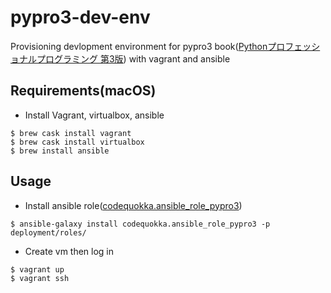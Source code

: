 pypro3-dev-env
==============

Provisioning devlopment environment for pypro3 book([Pythonプロフェッショナルプログラミング 第3版][1])
with vagrant and ansible

Requirements(macOS)
------------
- Install Vagrant, virtualbox, ansible
```console
$ brew cask install vagrant
$ brew cask install virtualbox
$ brew install ansible
```

Usage
------------
- Install ansible role([codequokka.ansible_role_pypro3][2])
```console
$ ansible-galaxy install codequokka.ansible_role_pypro3 -p deployment/roles/
```
- Create vm then log in
```console
$ vagrant up
$ vagrant ssh
```

[1]:https://www.amazon.co.jp/Python%E3%83%97%E3%83%AD%E3%83%95%E3%82%A7%E3%83%83%E3%82%B7%E3%83%A7%E3%83%8A%E3%83%AB%E3%83%97%E3%83%AD%E3%82%B0%E3%83%A9%E3%83%9F%E3%83%B3%E3%82%B0-%E7%AC%AC3%E7%89%88-%E6%A0%AA%E5%BC%8F%E4%BC%9A%E7%A4%BE%E3%83%93%E3%83%BC%E3%83%97%E3%83%A9%E3%82%A6%E3%83%89/dp/4798053821/ref=pd_sbs_14_1/355-5596879-2633321?_encoding=UTF8&pd_rd_i=4798053821&pd_rd_r=49ce03b6-6c8c-11e9-a57a-e3364931b9ea&pd_rd_w=28WM9&pd_rd_wg=Kcu34&pf_rd_p=ad2ea29d-ea11-483c-9db2-6b5875bb9b73&pf_rd_r=5ECB3M52PQ0SDXKCVW8Z&psc=1&refRID=5ECB3M52PQ0SDXKCVW8Z

[2]:https://galaxy.ansible.com/codequokka/ansible_role_pypro3
